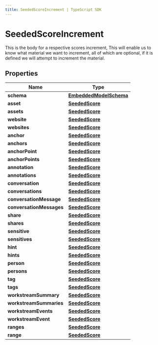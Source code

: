 ```yaml
---
title: SeededScoreIncrement | TypeScript SDK
---
```



# SeededScoreIncrement

This is the body for a respective scores increment,  This will enable us to know what material we want to increment, all of which are optional, if it is defined we will attempt to increment the material.

## Properties

Name | Type
------------ | -------------
**schema** | [**EmbeddedModelSchema**](EmbeddedModelSchema)
**asset** | [**SeededScore**](SeededScore)
**assets** | [**SeededScore**](SeededScore)
**website** | [**SeededScore**](SeededScore)
**websites** | [**SeededScore**](SeededScore)
**anchor** | [**SeededScore**](SeededScore)
**anchors** | [**SeededScore**](SeededScore)
**anchorPoint** | [**SeededScore**](SeededScore)
**anchorPoints** | [**SeededScore**](SeededScore)
**annotation** | [**SeededScore**](SeededScore)
**annotations** | [**SeededScore**](SeededScore)
**conversation** | [**SeededScore**](SeededScore)
**conversations** | [**SeededScore**](SeededScore)
**conversationMessage** | [**SeededScore**](SeededScore)
**conversationMessages** | [**SeededScore**](SeededScore)
**share** | [**SeededScore**](SeededScore)
**shares** | [**SeededScore**](SeededScore)
**sensitive** | [**SeededScore**](SeededScore)
**sensitives** | [**SeededScore**](SeededScore)
**hint** | [**SeededScore**](SeededScore)
**hints** | [**SeededScore**](SeededScore)
**person** | [**SeededScore**](SeededScore)
**persons** | [**SeededScore**](SeededScore)
**tag** | [**SeededScore**](SeededScore)
**tags** | [**SeededScore**](SeededScore)
**workstreamSummary** | [**SeededScore**](SeededScore)
**workstreamSummaries** | [**SeededScore**](SeededScore)
**workstreamEvents** | [**SeededScore**](SeededScore)
**workstreamEvent** | [**SeededScore**](SeededScore)
**ranges** | [**SeededScore**](SeededScore)
**range** | [**SeededScore**](SeededScore)


